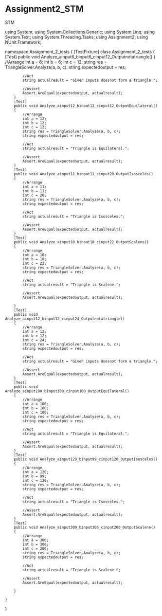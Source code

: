 # Assignment2_STM
STM


using System;
using System.Collections.Generic;
using System.Linq;
using System.Text;
using System.Threading.Tasks;
using Assignment2;
using NUnit.Framework;

namespace Assignment_2_tests
{
    [TestFixture]
    class Assignment_2_tests
    {
        [Test]
        public void Analyze_ainput6_binput6_cinput12_Outputnotatriangle()
        {
            //Arrange
            int a = 6;
            int b = 6;
            int c = 12;
            string res = TriangleSolver.Analyze(a, b, c);
            string expectedoutput = res;

            //Act
            string actualresult = "Given inputs doesnot form a triangle.";

            //Assert
            Assert.AreEqual(expectedoutput, actualresult);
        }
        [Test]
        public void Analyze_ainput12_binput12_cinput12_OutputEquilateral()
        {
            //Arrange
            int a = 12;
            int b = 12;
            int c = 12;
            string res = TriangleSolver.Analyze(a, b, c);
            string expectedoutput = res;

            //Act
            string actualresult = "Triangle is Equilateral.";

            //Assert
            Assert.AreEqual(expectedoutput, actualresult);
        }
        [Test]
        public void Analyze_ainput11_binput11_cinput20_OutputIsosceles()
        {
            //Arrange
            int a = 11;
            int b = 11;
            int c = 20;
            string res = TriangleSolver.Analyze(a, b, c);
            string expectedoutput = res;

            //Act
            string actualresult = "Triangle is Isosceles.";

            //Assert
            Assert.AreEqual(expectedoutput, actualresult);
        }
        [Test]
        public void Analyze_ainput10_binput18_cinput22_OutputScalene()
        {
            //Arrange
            int a = 10;
            int b = 18;
            int c = 22;
            string res = TriangleSolver.Analyze(a, b, c);
            string expectedoutput = res;

            //Act
            string actualresult = "Triangle is Scalene.";

            //Assert
            Assert.AreEqual(expectedoutput, actualresult);

        }
        [Test]
        public void Analyze_ainput12_binput12_cinput24_Outputnotatriangle()
        {
            //Arrange
            int a = 12;
            int b = 12;
            int c = 24;
            string res = TriangleSolver.Analyze(a, b, c);
            string expectedoutput = res;

            //Act
            string actualresult = "Given inputs doesnot form a triangle.";

            //Assert
            Assert.AreEqual(expectedoutput, actualresult);
        }
        [Test]
        public void Analyze_ainput100_binput100_cinput100_OutputEquilateral()
        {
            //Arrange
            int a = 100;
            int b = 100;
            int c = 100;
            string res = TriangleSolver.Analyze(a, b, c);
            string expectedoutput = res;

            //Act
            string actualresult = "Triangle is Equilateral.";

            //Assert
            Assert.AreEqual(expectedoutput, actualresult);
        }
        [Test]
        public void Analyze_ainput120_binput99_cinput120_OutputIsosceles()
        {
            //Arrange
            int a = 120;
            int b = 99;
            int c = 120;
            string res = TriangleSolver.Analyze(a, b, c);
            string expectedoutput = res;

            //Act
            string actualresult = "Triangle is Isosceles.";

            //Assert
            Assert.AreEqual(expectedoutput, actualresult);
        }
        [Test]
        public void Analyze_ainput300_binput306_cinput200_OutputScalene()
        {
            //Arrange
            int a = 300;
            int b = 306;
            int c = 200;
            string res = TriangleSolver.Analyze(a, b, c);
            string expectedoutput = res;

            //Act
            string actualresult = "Triangle is Scalene.";

            //Assert
            Assert.AreEqual(expectedoutput, actualresult);

        }

    }
}
